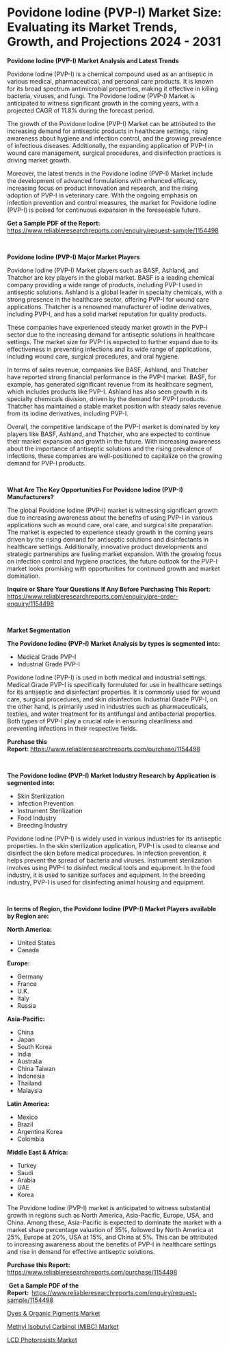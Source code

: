 <p><h1>Povidone Iodine (PVP-I) Market Size: Evaluating its Market Trends, Growth, and Projections 2024 - 2031</h1></p><p><strong>Povidone Iodine (PVP-I) Market Analysis and Latest Trends</strong></p>
<p><p>Povidone Iodine (PVP-I) is a chemical compound used as an antiseptic in various medical, pharmaceutical, and personal care products. It is known for its broad spectrum antimicrobial properties, making it effective in killing bacteria, viruses, and fungi. The Povidone Iodine (PVP-I) Market is anticipated to witness significant growth in the coming years, with a projected CAGR of 11.8% during the forecast period.</p><p>The growth of the Povidone Iodine (PVP-I) Market can be attributed to the increasing demand for antiseptic products in healthcare settings, rising awareness about hygiene and infection control, and the growing prevalence of infectious diseases. Additionally, the expanding application of PVP-I in wound care management, surgical procedures, and disinfection practices is driving market growth.</p><p>Moreover, the latest trends in the Povidone Iodine (PVP-I) Market include the development of advanced formulations with enhanced efficacy, increasing focus on product innovation and research, and the rising adoption of PVP-I in veterinary care. With the ongoing emphasis on infection prevention and control measures, the market for Povidone Iodine (PVP-I) is poised for continuous expansion in the foreseeable future.</p></p>
<p><strong>Get a Sample PDF of the Report:&nbsp;</strong> <a href="https://www.reliableresearchreports.com/enquiry/request-sample/1154498">https://www.reliableresearchreports.com/enquiry/request-sample/1154498</a></p>
<p>&nbsp;</p>
<p><strong>Povidone Iodine (PVP-I) Major Market Players</strong></p>
<p><p>Povidone Iodine (PVP-I) Market players such as BASF, Ashland, and Thatcher are key players in the global market. BASF is a leading chemical company providing a wide range of products, including PVP-I used in antiseptic solutions. Ashland is a global leader in specialty chemicals, with a strong presence in the healthcare sector, offering PVP-I for wound care applications. Thatcher is a renowned manufacturer of iodine derivatives, including PVP-I, and has a solid market reputation for quality products.</p><p>These companies have experienced steady market growth in the PVP-I sector due to the increasing demand for antiseptic solutions in healthcare settings. The market size for PVP-I is expected to further expand due to its effectiveness in preventing infections and its wide range of applications, including wound care, surgical procedures, and oral hygiene.</p><p>In terms of sales revenue, companies like BASF, Ashland, and Thatcher have reported strong financial performance in the PVP-I market. BASF, for example, has generated significant revenue from its healthcare segment, which includes products like PVP-I. Ashland has also seen growth in its specialty chemicals division, driven by the demand for PVP-I products. Thatcher has maintained a stable market position with steady sales revenue from its iodine derivatives, including PVP-I.</p><p>Overall, the competitive landscape of the PVP-I market is dominated by key players like BASF, Ashland, and Thatcher, who are expected to continue their market expansion and growth in the future. With increasing awareness about the importance of antiseptic solutions and the rising prevalence of infections, these companies are well-positioned to capitalize on the growing demand for PVP-I products.</p></p>
<p>&nbsp;</p>
<p><strong>What Are The Key Opportunities For Povidone Iodine (PVP-I) Manufacturers?</strong></p>
<p><p>The global Povidone Iodine (PVP-I) market is witnessing significant growth due to increasing awareness about the benefits of using PVP-I in various applications such as wound care, oral care, and surgical site preparation. The market is expected to experience steady growth in the coming years driven by the rising demand for antiseptic solutions and disinfectants in healthcare settings. Additionally, innovative product developments and strategic partnerships are fueling market expansion. With the growing focus on infection control and hygiene practices, the future outlook for the PVP-I market looks promising with opportunities for continued growth and market domination.</p></p>
<p><strong>Inquire or Share Your Questions If Any Before Purchasing This Report:</strong> <a href="https://www.reliableresearchreports.com/enquiry/pre-order-enquiry/1154498">https://www.reliableresearchreports.com/enquiry/pre-order-enquiry/1154498</a></p>
<p>&nbsp;</p>
<p><strong>Market Segmentation</strong></p>
<p><strong>The Povidone Iodine (PVP-I) Market Analysis by types is segmented into:</strong></p>
<p><ul><li>Medical Grade PVP-I</li><li>Industrial Grade PVP-I</li></ul></p>
<p><p>Povidone Iodine (PVP-I) is used in both medical and industrial settings. Medical Grade PVP-I is specifically formulated for use in healthcare settings for its antiseptic and disinfectant properties. It is commonly used for wound care, surgical procedures, and skin disinfection. Industrial Grade PVP-I, on the other hand, is primarily used in industries such as pharmaceuticals, textiles, and water treatment for its antifungal and antibacterial properties. Both types of PVP-I play a crucial role in ensuring cleanliness and preventing infections in their respective fields.</p></p>
<p><strong>Purchase this Report:&nbsp;</strong><a href="https://www.reliableresearchreports.com/purchase/1154498">https://www.reliableresearchreports.com/purchase/1154498</a></p>
<p>&nbsp;</p>
<p><strong>The Povidone Iodine (PVP-I) Market Industry Research by Application is segmented into:</strong></p>
<p><ul><li>Skin Sterilization</li><li>Infection Prevention</li><li>Instrument Sterilization</li><li>Food Industry</li><li>Breeding Industry</li></ul></p>
<p><p>Povidone Iodine (PVP-I) is widely used in various industries for its antiseptic properties. In the skin sterilization application, PVP-I is used to cleanse and disinfect the skin before medical procedures. In infection prevention, it helps prevent the spread of bacteria and viruses. Instrument sterilization involves using PVP-I to disinfect medical tools and equipment. In the food industry, it is used to sanitize surfaces and equipment. In the breeding industry, PVP-I is used for disinfecting animal housing and equipment.</p></p>
<p>&nbsp;</p>
<p><strong>In terms of Region, the Povidone Iodine (PVP-I) Market Players available by Region are:</strong></p>
<p>
    <p> <strong> North America: </strong>
        <ul>
            <li>United States</li>
            <li>Canada</li>
        </ul>
        </p> 
    <p> <strong> Europe: </strong>
        <ul>
            <li>Germany</li>
            <li>France</li>
            <li>U.K.</li>
            <li>Italy</li>
            <li>Russia</li>
        </ul>
        </p> 
    <p> <strong> Asia-Pacific: </strong>
        <ul>
            <li>China</li>
            <li>Japan</li>
            <li>South Korea</li>
            <li>India</li>
            <li>Australia</li>
            <li>China Taiwan</li>
            <li>Indonesia</li>
            <li>Thailand</li>
            <li>Malaysia</li>
        </ul>
        </p> 
    <p> <strong> Latin America: </strong>
        <ul>
            <li>Mexico</li>
            <li>Brazil</li>
            <li>Argentina Korea</li>
            <li>Colombia</li>
        </ul>
        </p> 
    <p> <strong> Middle East & Africa: </strong>
        <ul>
            <li>Turkey</li>
            <li>Saudi</li>
            <li>Arabia</li>
            <li>UAE</li>
            <li>Korea</li>
        </ul>
    </p>
    </p>
<p><p>The Povidone Iodine (PVP-I) market is anticipated to witness substantial growth in regions such as North America, Asia-Pacific, Europe, USA, and China. Among these, Asia-Pacific is expected to dominate the market with a market share percentage valuation of 35%, followed by North America at 25%, Europe at 20%, USA at 15%, and China at 5%. This can be attributed to increasing awareness about the benefits of PVP-I in healthcare settings and rise in demand for effective antiseptic solutions.</p></p>
<p><strong>Purchase this Report: </strong><a href="https://www.reliableresearchreports.com/purchase/1154498">https://www.reliableresearchreports.com/purchase/1154498</a></p>
<p>&nbsp;<strong>Get a Sample PDF of the Report:&nbsp;&nbsp;</strong><a href="https://www.reliableresearchreports.com/enquiry/request-sample/1154498">https://www.reliableresearchreports.com/enquiry/request-sample/1154498</a></p>
<p><strong></strong></p>
<p><p><a href="https://github.com/changoleonlaverguenzanoexiste/Market-Research-Report-List-2/blob/main/dyes-organic-pigments-market.md">Dyes & Organic Pigments Market</a></p><p><a href="https://github.com/dimitrishawkinswaynenp91rgz/Market-Research-Report-List-1/blob/main/methyl-isobutyl-carbinol-mibc-market.md">Methyl Isobutyl Carbinol (MIBC) Market</a></p><p><a href="https://github.com/danielneavesallisons03mba/Market-Research-Report-List-1/blob/main/lcd-photoresists-market.md">LCD Photoresists Market</a></p></p>